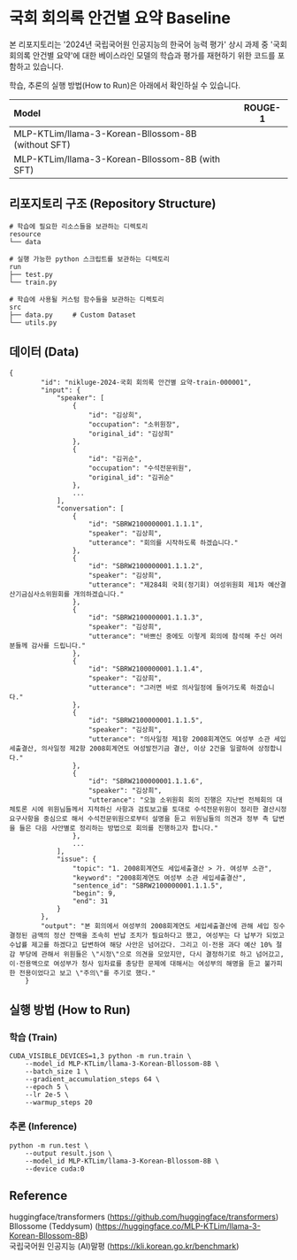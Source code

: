 # 국회 회의록 안건별 요약 Baseline
본 리포지토리는 '2024년 국립국어원 인공지능의 한국어 능력 평가' 상시 과제 중 '국회 회의록 안건별 요약'에 대한 베이스라인 모델의 학습과 평가를 재현하기 위한 코드를 포함하고 있습니다.  

학습, 추론의 실행 방법(How to Run)은 아래에서 확인하실 수 있습니다.   

|Model|ROUGE-1|
|:---|---|
|MLP-KTLim/llama-3-Korean-Bllossom-8B (without SFT)||
|MLP-KTLim/llama-3-Korean-Bllossom-8B (with SFT)||

## 리포지토리 구조 (Repository Structure)
```
# 학습에 필요한 리소스들을 보관하는 디렉토리
resource
└── data

# 실행 가능한 python 스크립트를 보관하는 디렉토리
run
├── test.py
└── train.py

# 학습에 사용될 커스텀 함수들을 보관하는 디렉토리
src
├── data.py     # Custom Dataset
└── utils.py
```

## 데이터 (Data)
```
{
        "id": "nikluge-2024-국회 회의록 안건별 요약-train-000001",
        "input": {
            "speaker": [
                {
                    "id": "김상희",
                    "occupation": "소위원장",
                    "original_id": "김상희"
                },
                {
                    "id": "김귀순",
                    "occupation": "수석전문위원",
                    "original_id": "김귀순"
                },
                ...
            ],
            "conversation": [
                {
                    "id": "SBRW2100000001.1.1.1",
                    "speaker": "김상희",
                    "utterance": "회의를 시작하도록 하겠습니다."
                },
                {
                    "id": "SBRW2100000001.1.1.2",
                    "speaker": "김상희",
                    "utterance": "제284회 국회(정기회) 여성위원회 제1차 예산결산기금심사소위원회를 개의하겠습니다."
                },
                {
                    "id": "SBRW2100000001.1.1.3",
                    "speaker": "김상희",
                    "utterance": "바쁘신 중에도 이렇게 회의에 참석해 주신 여러분들께 감사를 드립니다."
                },
                {
                    "id": "SBRW2100000001.1.1.4",
                    "speaker": "김상희",
                    "utterance": "그러면 바로 의사일정에 들어가도록 하겠습니다."
                },
                {
                    "id": "SBRW2100000001.1.1.5",
                    "speaker": "김상희",
                    "utterance": "의사일정 제1항 2008회계연도 여성부 소관 세입세출결산, 의사일정 제2항 2008회계연도 여성발전기금 결산, 이상 2건을 일괄하여 상정합니다."
                },
                {
                    "id": "SBRW2100000001.1.1.6",
                    "speaker": "김상희",
                    "utterance": "오늘 소위원회 회의 진행은 지난번 전체회의 대체토론 시에 위원님들께서 지적하신 사항과 검토보고를 토대로 수석전문위원이 정리한 결산시정요구사항을 중심으로 해서 수석전문위원으로부터 설명을 듣고 위원님들의 의견과 정부 측 답변을 들은 다음 사안별로 정리하는 방법으로 회의를 진행하고자 합니다."
                },
                ...
            ],
            "issue": {
                "topic": "1. 2008회계연도 세입세출결산 > 가. 여성부 소관",
                "keyword": "2008회계연도 여성부 소관 세입세출결산",
                "sentence_id": "SBRW2100000001.1.1.5",
                "begin": 9,
                "end": 31
            }
        },
        "output": "본 회의에서 여성부의 2008회계연도 세입세출결산에 관해 세입 징수 결정된 금액의 정산 잔액을 조속히 반납 조치가 필요하다고 했고, 여성부는 다 납부가 되었고 수납률 제고를 하겠다고 답변하여 해당 사안은 넘어갔다. 그리고 이·전용 과다 예산 10% 절감 부당에 관해서 위원들은 \"시정\"으로 의견을 모았지만, 다시 결정하기로 하고 넘어갔고, 이·전용액으로 여성부가 청사 임차료를 충당한 문제에 대해서는 여성부의 해명을 듣고 불가피한 전용이었다고 보고 \"주의\"를 주기로 했다."
    }
```

## 실행 방법 (How to Run)
### 학습 (Train)
```
CUDA_VISIBLE_DEVICES=1,3 python -m run.train \
    --model_id MLP-KTLim/llama-3-Korean-Bllossom-8B \
    --batch_size 1 \
    --gradient_accumulation_steps 64 \
    --epoch 5 \
    --lr 2e-5 \
    --warmup_steps 20
```

### 추론 (Inference)
```
python -m run.test \
    --output result.json \
    --model_id MLP-KTLim/llama-3-Korean-Bllossom-8B \
    --device cuda:0
```

## Reference

huggingface/transformers (https://github.com/huggingface/transformers)  
Bllossome (Teddysum) (https://huggingface.co/MLP-KTLim/llama-3-Korean-Bllossom-8B)  
국립국어원 인공지능 (AI)말평 (https://kli.korean.go.kr/benchmark)  
